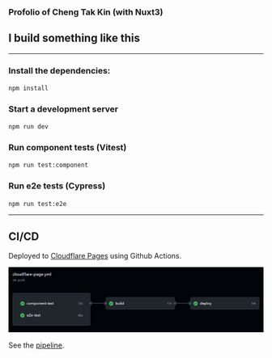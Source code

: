 ### Profolio of Cheng Tak Kin (with Nuxt3)
## I build something like this
---

### Install the dependencies:

```bash
npm install
```

### Start a development server
```bash
npm run dev
```

### Run component tests (Vitest)
```bash
npm run test:component
```

### Run e2e tests (Cypress)
```bash
npm run test:e2e
```
---
## CI/CD
Deployed to [Cloudflare Pages](https://chengtakkin.pages.dev) using Github Actions.

![alt text](./readme/github-actions.png)



See the [pipeline](.github/workflows/cloudflare-page.yml).